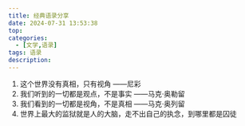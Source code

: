 ```yaml
---
title: 经典语录分享
date: 2024-07-31 13:53:38
top:
categories: 
  - [文学,语录]
tags: 语录
description:
---
```

1. 这个世界没有真相，只有视角 ——尼彩
2. 我们听到的一切都是观点，不是事实 ——马克·奥勒留
3. 我们看到的一切都是视角，不是真相 ——马克·奥列留
4. 世界上最大的监狱就是人的大脑，走不出自己的执念，到哪里都是囚徒

